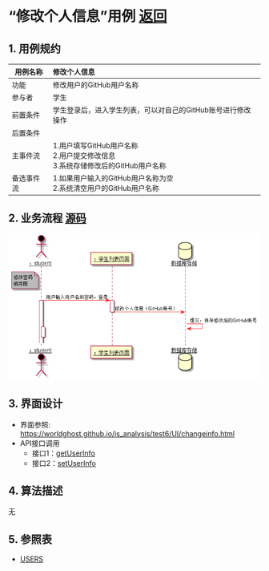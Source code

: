 # “修改个人信息”用例 [返回](../README.md)
## 1. 用例规约

|用例名称|修改个人信息|
|-------|:-------------|
|功能|修改用户的GitHub用户名称|
|参与者|学生|
|前置条件|学生登录后，进入学生列表，可以对自己的GitHub账号进行修改操作|
|后置条件| |
|主事件流| 1.用户填写GitHub用户名称 <br/> 2.用户提交修改信息 <br/>3.系统存储修改后的GitHub用户名称|
|备选事件流|1.如果用户输入的GitHub用户名称为空 <br/>2.系统清空用户的GitHub用户名称|

## 2. 业务流程  [源码](../修改个人信息顺序图.puml)
![sequence1](../useCase/修改个人信息顺序图.png) 
       

## 3. 界面设计
- 界面参照: https://worldghost.github.io/is_analysis/test6/UI/changeinfo.html
- API接口调用
    - 接口1：[getUserInfo](../interface/getUserInfo.md)
    - 接口2：[setUserInfo](../interface/setUserInfo.md)
    
## 4. 算法描述
无
    
## 5. 参照表
- [USERS](../dataBaseDesign.md/#USERS)
